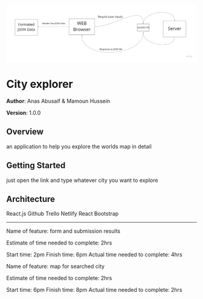 ![API cycle](lab_06_301d28.jpg)
# City explorer

**Author**: Anas Abusaif & Mamoun Hussein

**Version**: 1.0.0 

## Overview
an application to help you explore the worlds map in detail
## Getting Started
just open the link and type whatever city you want to explore

## Architecture
React.js
Github
Trello
Netlify
React Bootstrap
<hr>

Name of feature: form and submission results

Estimate of time needed to complete: 2hrs

Start time: 2pm
Finish time: 6pm
Actual time needed to complete: 4hrs

Name of feature: map for searched city

Estimate of time needed to complete: 2hrs

Start time: 6pm
Finish time: 8pm
Actual time needed to complete: 2hrs